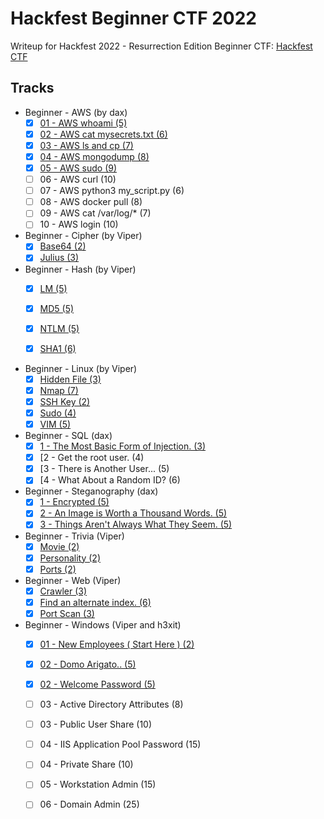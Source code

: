 # Hackfest Beginner CTF 2022

Writeup for Hackfest 2022 - Resurrection Edition Beginner CTF: [Hackfest CTF](https://hfctf.ca/)

## Tracks

- Beginner - AWS (by dax)
   - [x] [01 - AWS whoami (5)](https://github.com/marghost/CTF-Writeups/blob/main/Hackfest-Beginner-CTF-2022/AWS.md#01---aws-whoami)
   - [x] [02 - AWS cat mysecrets.txt (6)](https://github.com/marghost/CTF-Writeups/blob/main/Hackfest-Beginner-CTF-2022/AWS.md#02---aws-cat-mysecretstxt)
   - [x] [03 - AWS ls and cp (7)](https://github.com/marghost/CTF-Writeups/blob/main/Hackfest-Beginner-CTF-2022/AWS.md#03---aws-ls-and-cp)
   - [x] [04 - AWS mongodump (8)](https://github.com/marghost/CTF-Writeups/blob/main/Hackfest-Beginner-CTF-2022/AWS.md#04---aws-mongodump)
   - [x] [05 - AWS sudo (9)](https://github.com/marghost/CTF-Writeups/blob/main/Hackfest-Beginner-CTF-2022/AWS.md#05---aws-sudo)
   - [ ] 06 - AWS curl (10)
   - [ ] 07 - AWS python3 my_script.py (6)
   - [ ] 08 - AWS docker pull (8)
   - [ ] 09 - AWS cat /var/log/* (7)
   - [ ] 10 - AWS login (10)

- Beginner - Cipher (by Viper)
   - [x] [Base64 (2)](https://github.com/marghost/CTF-Writeups/blob/main/Hackfest-Beginner-CTF-2022/Cipher.md#Base64)
   - [x] [Julius (3)](https://github.com/marghost/CTF-Writeups/blob/main/Hackfest-Beginner-CTF-2022/Cipher.md#Julius)
   
- Beginner - Hash (by Viper)
   - [x] [LM (5)](<link_to_writeup>)
   - [x] [MD5 (5)](<link_to_writeup>)
   - [x] [NTLM (5)](<link_to_writeup>)
   - [x] [SHA1 (6)](<link_to_writeup>)


- Beginner - Linux (by Viper)
   - [x] [Hidden File (3)](<link_to_writeup>)
   - [x] [Nmap (7)](<link_to_writeup>)
   - [x] [SSH Key (2)](<link_to_writeup>)
   - [x] [Sudo (4)](<link_to_writeup>)
   - [x] [VIM (5)](<link_to_writeup>)
   
- Beginner - SQL (dax)
   - [x] [1 - The Most Basic Form of Injection.  (3)](<link_to_writeup>)
   - [x] [2 - Get the root user.  (4)
   - [x] [3 - There is Another User...  (5)
   - [x] [4 - What About a Random ID?  (6)

- Beginner - Steganography (dax)
   - [x] [1 - Encrypted (5)](<link_to_writeup>)
   - [x] [2 - An Image is Worth a Thousand Words.  (5)](<link_to_writeup>)
   - [x] [3 - Things Aren't Always What They Seem.  (5)](<link_to_writeup>)
   
- Beginner - Trivia (Viper)
   - [x] [Movie (2)](<link_to_writeup>)
   - [x] [Personality (2)](<link_to_writeup>)
   - [x] [Ports (2)](<link_to_writeup>)
   
- Beginner - Web (Viper)
   - [x] [Crawler (3)](<link_to_writeup>)
   - [x] [Find an alternate index. (6)](<link_to_writeup>)
   - [x] [Port Scan (3)](<link_to_writeup>)
   
- Beginner - Windows (Viper and h3xit)
   - [x] [01 - New Employees ( Start Here ) (2)](<link_to_writeup>)
   - [x] [02 - Domo Arigato.. (5)](<link_to_writeup>)
   - [x] [02 - Welcome Password (5)](<link_to_writeup>)
   - [ ] 03 - Active Directory Attributes (8)
   - [ ] 03 - Public User Share (10)
   - [ ] 04 - IIS Application Pool Password (15)
   - [ ] 04 - Private Share (10)
   - [ ] 05 - Workstation Admin (15)
   - [ ] 06 - Domain Admin (25)



